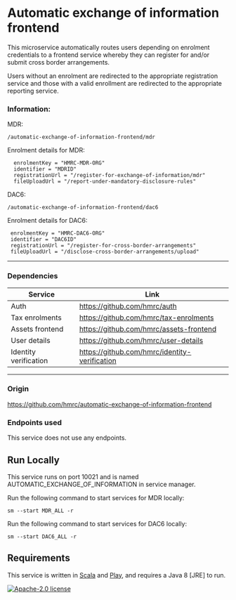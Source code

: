 
# Automatic exchange of information frontend

This microservice automatically routes users depending on enrolment credentials to a frontend service whereby they can register for and/or submit cross border arrangements.

Users without an enrolment are redirected to the appropriate registration service and those with a valid enrollment are redirected to the appropriate reporting service.
### Information:

MDR:

    /automatic-exchange-of-information-frontend/mdr

Enrolment details for MDR: 

      enrolmentKey = "HMRC-MDR-ORG"  
      identifier = "MDRID"  
      registrationUrl = "/register-for-exchange-of-information/mdr"
      fileUploadUrl = "/report-under-mandatory-disclosure-rules"

DAC6:

    /automatic-exchange-of-information-frontend/dac6

Enrolment details for DAC6: 

     enrolmentKey = "HMRC-DAC6-ORG"  
     identifier = "DAC6ID"
     registrationUrl = "/register-for-cross-border-arrangements"
     fileUploadUrl = "/disclose-cross-border-arrangements/upload"

---

### Dependencies

| Service                | Link |
|------------------------|------|
| Auth                   |https://github.com/hmrc/auth    |
| Tax enrolments         |https://github.com/hmrc/tax-enrolments    |
| Assets frontend        |https://github.com/hmrc/assets-frontend      |
| User details           |https://github.com/hmrc/user-details      |
| Identity verification  |https://github.com/hmrc/identity-verification      |


---

### Origin

https://github.com/hmrc/automatic-exchange-of-information-frontend

### Endpoints used

This service does not use any endpoints.

## Run Locally

This service runs on port 10021 and is named AUTOMATIC_EXCHANGE_OF_INFORMATION in service manager. 

Run the following command to start services for MDR locally:

    sm --start MDR_ALL -r
    
Run the following command to start services for DAC6 locally:

    sm --start DAC6_ALL -r

## Requirements

This service is written in [Scala](http://www.scala-lang.org/) and [Play](http://playframework.com/), and requires a Java 8 [JRE] to run.

[![Apache-2.0 license](http://img.shields.io/badge/license-Apache-brightgreen.svg)](http://www.apache.org/licenses/LICENSE-2.0.html)
